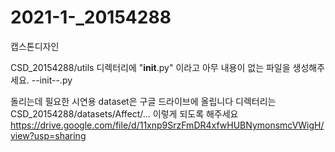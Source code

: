 # 2021-1-_20154288
캡스톤디자인

CSD_20154288/utils 디렉터리에 "__init__.py" 이라고 아무 내용이 없는 파일을 생성해주세요. 
--init--.py

돌리는데 필요한 시연용 dataset은 구글 드라이브에 올립니다
디렉터리는 CSD_20154288/datasets/Affect/... 이렇게 되도록 해주세요
https://drive.google.com/file/d/11xnp9SrzFmDR4xfwHUBNymonsmcVWigH/view?usp=sharing
